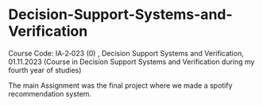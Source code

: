 # Decision-Support-Systems-and-Verification
Course Code: IA‑2‑023 (0) , Decision Support Systems and Verification, 01.11.2023  (Course in Decision Support Systems and Verification during my fourth year of studies)


The main Assignment was the final project where we made a spotify recommendation system.
